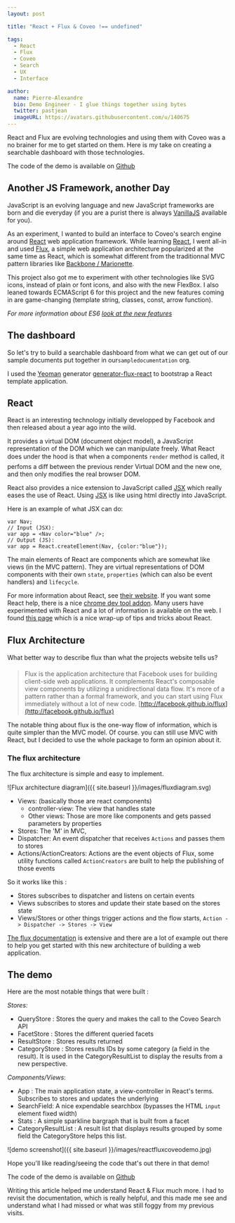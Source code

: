 ```yaml
---
layout: post

title: "React + Flux & Coveo !== undefined"

tags:
  - React
  - Flux
  - Coveo
  - Search
  - UX
  - Interface

author:
  name: Pierre-Alexandre
  bio: Demo Engineer - I glue things together using bytes
  twitter: pastjean
  imageURL: https://avatars.githubusercontent.com/u/140675
---
```


[vanillajs]: http://vanilla-js.com/
[react]: https://facebook.github.io/react/
[jsx]: https://facebook.github.io/react/docs/jsx-in-depth.html
[flux]: http://facebook.github.io/flux/
[reacttips]: http://aeflash.com/2015-02/react-tips-and-best-practices.html

[yeoman]: http://yeoman.io/
[yeomangenerator]: https://github.com/banderson/generator-flux-react

[marionette]: http://marionettejs.com/

[githubrepo]: https://github.com/Coveo/react-flux-coveo-experiments
[learnes6]: https://babeljs.io/docs/learn-es6/

React and Flux are evolving technologies and using them with Coveo was a
no brainer for me to get started on them. Here is my take on creating a searchable
dashboard with those technologies.

The code of the demo is available on [Github][githubrepo]

<!-- more -->

## Another JS Framework, another Day

JavaScript is an evolving language and new JavaScript frameworks are born and die everyday (if you are a purist there is always [VanillaJS][vanillajs] available for you).

As an experiment, I wanted to build an interface to Coveo's  search engine around [React][react] web application framework. While learning [React][react], I went all-in and used [Flux][flux], a simple web application architecture popularized at the same time as React, which is somewhat different from the traditionnal MVC pattern libraries like [Backbone / Marionette][marionette].

This project also got me to experiment with other technologies like SVG icons, instead of plain or font icons, and also with the new FlexBox. I also leaned towards ECMAScript 6 for this project and the new features coming in are game-changing (template string, classes, const, arrow function).

_For more information about ES6 [look at the new features][learnes6]_

## The dashboard

So let's try to build a searchable dashboard from what we can get out of our
sample documents put together in our`sampledocumentation` org.

I used the [Yeoman][yeoman] generator [generator-flux-react][yeomangenerator] to
bootstrap a React template application.

## React

React is an interesting technology initially developped by Facebook and then released about a year ago into the wild.


It provides a virtual DOM (document object model), a JavaScript representation of the DOM which we can manipulate freely. What React does under the hood is that when a components `render` method is called, it perfoms a diff between the previous render Virtual DOM and the new one, and then only modifies the real browser DOM.

React also provides a nice extension to JavaScript called [JSX][jsx] which really eases the use of React. Using [JSX][jsx] is like using html directly into JavaScript.

Here is an example of what JSX can do:

    var Nav;
    // Input (JSX):
    var app = <Nav color="blue" />;
    // Output (JS):
    var app = React.createElement(Nav, {color:"blue"});


The main elements of React are components which are somewhat like views (in the MVC pattern). They are virtual representations of DOM components with their own `state`, `properties` (which can also be event handlers) and `lifecycle`.

For more information about React, see [their website][react]. If you want some React help, there is a nice [chrome dev tool addon](https://chrome.google.com/webstore/detail/react-developer-tools/fmkadmapgofadopljbjfkapdkoienihi). Many users have experimented with React and a lot of information is available on the web. I found [this page][reacttips] which is a nice wrap-up of tips and tricks about React.

## Flux Architecture

What better way to describe flux than what the projects website tells us?

> Flux is the application architecture that Facebook uses for building
> client-side web applications. It complements React's composable view
> components by utilizing a unidirectional data flow. It's more of a pattern
> rather than a formal framework, and you can start using Flux immediately
> without a lot of new code.
> [http://facebook.github.io/flux](http://facebook.github.io/flux)

The notable thing about flux is the one-way flow of information, which is quite simpler than the MVC model. Of course. you can still use MVC with React, but I decided to use the whole package to form an opinion about it.

### The flux architecture

The flux architecture is simple and easy to implement.

![Flux architecture diagram]({{ site.baseurl }}/images/fluxdiagram.svg)

- Views: (basically those are react components)
  - controller-view: The view that handles state
  - Other views: Those are more like components and gets passed parameters by properties
- Stores: The 'M' in MVC,
- Dispatcher: An event dispatcher that receives `Actions` and passes them to
    stores
- Actions/ActionCreators: Actions are the event objects  of Flux, some utility functions
    called `ActionCreators` are built to help the publishing of those events

So it works like this :

- Stores subscribes to dispatcher and listens on certain events
- Views subscribes to stores and update their state based on the stores state
- Views/Stores or other things trigger actions and the flow starts,
  `Action -> Dispatcher -> Stores -> View`

[The flux documentation][flux] is extensive and there are a lot of example
out there to help you get started with this new architecture of building a web
application.

## The demo

Here are the most notable things that were built :

*Stores:*

- QueryStore : Stores the query and makes the call to the Coveo Search API
- FacetStore : Stores the different queried facets
- ResultStore : Stores results returned
- CategoryStore : Stores results IDs by some category (a field in the result).
    It is used in the CategoryResultList to display the results from a new
    perspective.

*Components/Views*:

- App : The main application state, a view-controller in React's terms. Subscribes
    to stores and updates the underlying
- SearchField: A nice expendable searchbox (bypasses the HTML `input` element fixed
    width)
- Stats : A simple sparkline bargraph that is built from a facet
- CategoryResultList : A result list that displays results grouped by some field
    the CategoryStore helps this list.

![demo screenshot]({{ site.baseurl }}/images/reactfluxcoveodemo.jpg)

Hope you'll like reading/seeing the code that's out there in that demo!

The code of the demo is available on [Github][githubrepo]

Writing this article helped me understand React & Flux much more. I had to revisit the documentation, which is really helpful, and this made me see and understand what I had missed or what was still foggy from my previous visits.
